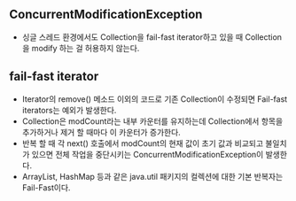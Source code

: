 <h2>ConcurrentModificationException</h2>

- 싱글 스레드 환경에서도 Collection을 fail-fast iterator하고 있을 때 Collection을 modify 하는 걸 허용하지 않는다.

<h2>fail-fast iterator</h2>

- Iterator의 remove() 메소드 이외의 코드로 기존 Collection이 수정되면 Fail-fast iterators는 예외가 발생한다.
- Collection은 modCount라는 내부 카운터를 유지하는데 Collection에서 항목을 추가하거나 제거 할 때마다 이 카운터가 증가한다.
- 반복 할 때 각 next() 호출에서 modCount의 현재 값이 초기 값과 비교되고 불일치가 있으면 전체 작업을 중단시키는 ConcurrentModificationException이 발생한다.
- ArrayList, HashMap 등과 같은 java.util 패키지의 컬렉션에 대한 기본 반복자는 Fail-Fast이다.
